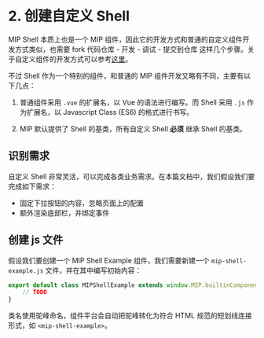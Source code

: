 # 2. 创建自定义 Shell

MIP Shell 本质上也是一个 MIP 组件，因此它的开发方式和普通的自定义组件开发方式类似，也需要 fork 代码仓库 - 开发 - 调试 - 提交到仓库 这样几个步骤。关于自定义组件的开发方式可以参考[这里](../../guide/mip-cli/component-development.html)。

不过 Shell 作为一个特别的组件，和普通的 MIP 组件开发又略有不同，主要有以下几点：

1. 普通组件采用 `.vue` 的扩展名，以 Vue 的语法进行编写。而 Shell 采用 `.js` 作为扩展名，以 Javascript Class (ES6) 的格式进行书写。

2. MIP 默认提供了 Shell 的基类，所有自定义 Shell __必须__ 继承 Shell 的基类。

## 识别需求

自定义 Shell 非常灵活，可以完成各类业务需求。在本篇文档中，我们假设我们要完成如下需求：

* 固定下拉按钮的内容，忽略页面上的配置
* 额外渲染底部栏，并绑定事件

## 创建 js 文件

假设我们要创建一个 MIP Shell Example 组件，我们需要新建一个 `mip-shell-example.js` 文件，并在其中编写初始内容：

```javascript
export default class MIPShellExample extends window.MIP.builtinComponents.MIPShell {
    // TODO
}
```

类名使用驼峰命名，组件平台会自动把驼峰转化为符合 HTML 规范的短划线连接形式，如 `<mip-shell-example>`。
